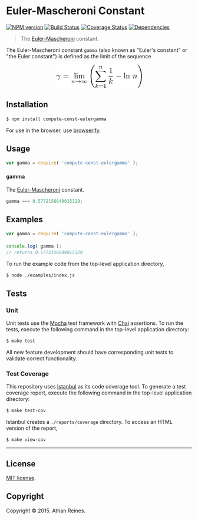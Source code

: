 Euler-Mascheroni Constant
===
[![NPM version][npm-image]][npm-url] [![Build Status][travis-image]][travis-url] [![Coverage Status][coveralls-image]][coveralls-url] [![Dependencies][dependencies-image]][dependencies-url]

> The [Euler-Mascheroni](http://mathworld.wolfram.com/Euler-MascheroniConstant.html) constant.

The Euler-Mascheroni constant `gamma` (also known as "Euler's constant" or "the Euler constant") is defined as the limit of the sequence

<div align="center">
	<img src="https://github.com/compute-io/const-eulergamma/blob/master/docs/img/eqn.png" alt="Equation for the Euler-Mascheroni constant." height="64px">
	<br>
</div>




## Installation

``` bash
$ npm install compute-const-eulergamma
```

For use in the browser, use [browserify](https://github.com/substack/node-browserify).


## Usage

``` javascript
var gamma = require( 'compute-const-eulergamma' );
```

#### gamma

The [Euler-Mascheroni](http://mathworld.wolfram.com/Euler-MascheroniConstant.html) constant.

``` javascript
gamma === 0.5772156649015329;
```


## Examples

``` javascript
var gamma = require( 'compute-const-eulergamma' );

console.log( gamma );
// returns 0.5772156649015329
```

To run the example code from the top-level application directory,

``` bash
$ node ./examples/index.js
```


## Tests

### Unit

Unit tests use the [Mocha](http://mochajs.org/) test framework with [Chai](http://chaijs.com) assertions. To run the tests, execute the following command in the top-level application directory:

``` bash
$ make test
```

All new feature development should have corresponding unit tests to validate correct functionality.


### Test Coverage

This repository uses [Istanbul](https://github.com/gotwarlost/istanbul) as its code coverage tool. To generate a test coverage report, execute the following command in the top-level application directory:

``` bash
$ make test-cov
```

Istanbul creates a `./reports/coverage` directory. To access an HTML version of the report,

``` bash
$ make view-cov
```


---
## License

[MIT license](http://opensource.org/licenses/MIT). 


## Copyright

Copyright &copy; 2015. Athan Reines.


[npm-image]: http://img.shields.io/npm/v/compute-const-eulergamma.svg
[npm-url]: https://npmjs.org/package/compute-const-eulergamma

[travis-image]: http://img.shields.io/travis/compute-io/const-eulergamma/master.svg
[travis-url]: https://travis-ci.org/compute-io/const-eulergamma

[coveralls-image]: https://img.shields.io/coveralls/compute-io/const-eulergamma/master.svg
[coveralls-url]: https://coveralls.io/r/compute-io/const-eulergamma?branch=master

[dependencies-image]: http://img.shields.io/david/compute-io/const-eulergamma.svg
[dependencies-url]: https://david-dm.org/compute-io/const-eulergamma

[dev-dependencies-image]: http://img.shields.io/david/dev/compute-io/const-eulergamma.svg
[dev-dependencies-url]: https://david-dm.org/dev/compute-io/const-eulergamma

[github-issues-image]: http://img.shields.io/github/issues/compute-io/const-eulergamma.svg
[github-issues-url]: https://github.com/compute-io/const-eulergamma/issues
